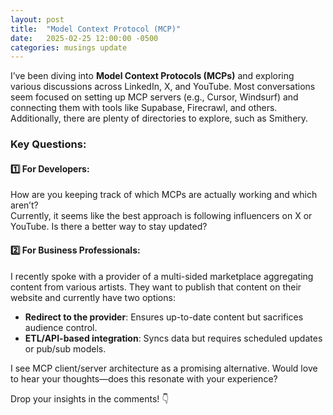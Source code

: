 ```yaml
---
layout: post
title:  "Model Context Protocol (MCP)"
date:   2025-02-25 12:00:00 -0500
categories: musings update
---
```


I’ve been diving into **Model Context Protocols (MCPs)** and exploring various discussions across LinkedIn, X, and YouTube. Most conversations seem focused on setting up MCP servers (e.g., Cursor, Windsurf) and connecting them with tools like Supabase, Firecrawl, and others. Additionally, there are plenty of directories to explore, such as Smithery.

### Key Questions:

#### 1️⃣ For Developers:
How are you keeping track of which MCPs are actually working and which aren’t?  
Currently, it seems like the best approach is following influencers on X or YouTube. Is there a better way to stay updated?

#### 2️⃣ For Business Professionals:
I recently spoke with a provider of a multi-sided marketplace aggregating content from various artists. They want to publish that content on their website and currently have two options:  
- **Redirect to the provider**: Ensures up-to-date content but sacrifices audience control.  
- **ETL/API-based integration**: Syncs data but requires scheduled updates or pub/sub models.

I see MCP client/server architecture as a promising alternative. Would love to hear your thoughts—does this resonate with your experience?

Drop your insights in the comments! 👇
